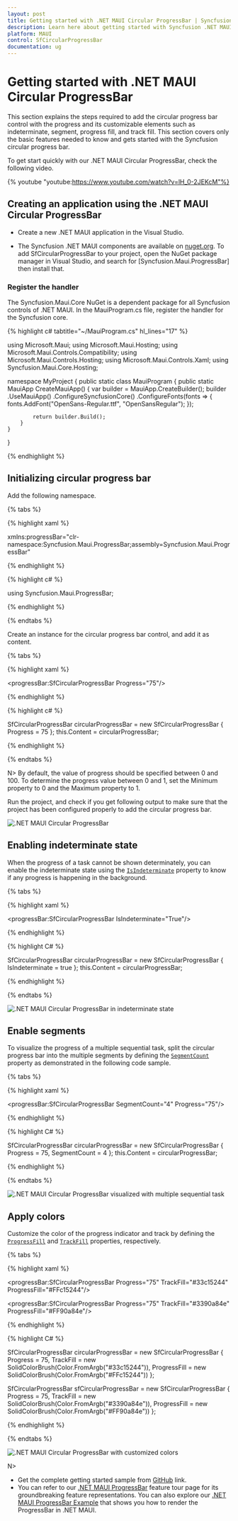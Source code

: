 ```yaml
---
layout: post
title: Getting started with .NET MAUI Circular ProgressBar | Syncfusion
description: Learn here about getting started with Syncfusion .NET MAUI Circular ProgressBar (SfCircularProgressBar) control, its elements and more.
platform: MAUI
control: SfCircularProgressBar
documentation: ug
---
```


# Getting started with .NET MAUI Circular ProgressBar

This section explains the steps required to add the circular progress bar control with the progress and its customizable elements such as indeterminate, segment, progress fill, and track fill. This section covers only the basic features needed to know and gets started with the Syncfusion circular progress bar.

To get start quickly with our .NET MAUI Circular ProgressBar, check the following video.

{% youtube
"youtube:https://www.youtube.com/watch?v=lH_0-2JEKcM"%}

## Creating an application using the .NET MAUI Circular ProgressBar

* Create a new .NET MAUI application in the Visual Studio.

* The Syncfusion .NET MAUI components are available on [nuget.org](https://www.nuget.org/). To add SfCircularProgressBar to your project, open the NuGet package manager in Visual Studio, and search for [Syncfusion.Maui.ProgressBar] then install that.

### Register the handler

The Syncfusion.Maui.Core NuGet is a dependent package for all Syncfusion controls of .NET MAUI. In the MauiProgram.cs file, register the handler for the Syncfusion core.

{% highlight c# tabtitle="~/MauiProgram.cs" hl_lines="17" %}

using Microsoft.Maui;
using Microsoft.Maui.Hosting;
using Microsoft.Maui.Controls.Compatibility;
using Microsoft.Maui.Controls.Hosting;
using Microsoft.Maui.Controls.Xaml;
using Syncfusion.Maui.Core.Hosting;

namespace MyProject
{
    public static class MauiProgram
    {
        public static MauiApp CreateMauiApp()
        {
            var builder = MauiApp.CreateBuilder();
            builder
            .UseMauiApp<App>()
            .ConfigureSyncfusionCore()
            .ConfigureFonts(fonts =>
            {
                fonts.AddFont("OpenSans-Regular.ttf", "OpenSansRegular");
            });

            return builder.Build();
        }
    }
}

{% endhighlight %}

## Initializing circular progress bar

Add the following namespace.

{% tabs %}

{% highlight xaml %}

xmlns:progressBar="clr-namespace:Syncfusion.Maui.ProgressBar;assembly=Syncfusion.Maui.ProgressBar"

{% endhighlight %}

{% highlight c# %}

using Syncfusion.Maui.ProgressBar;

{% endhighlight %}

{% endtabs %}

Create an instance for the circular progress bar control, and add it as content.

{% tabs %}

{% highlight xaml %}

<progressBar:SfCircularProgressBar Progress="75"/>

{% endhighlight %}

{% highlight c# %}

SfCircularProgressBar circularProgressBar = new SfCircularProgressBar { Progress = 75 };
this.Content = circularProgressBar;

{% endhighlight %}

{% endtabs %}

N> By default, the value of progress should be specified between 0 and 100. To determine the progress value between 0 and 1, set the Minimum property to 0 and the Maximum property to 1.

Run the project, and check if you get following output to make sure that the project has been configured properly to add the circular progress bar.

![.NET MAUI Circular ProgressBar](images/getting-started/progress-bar.png)

## Enabling indeterminate state

When the progress of a task cannot be shown determinately, you can enable the indeterminate state using the [`IsIndeterminate`](https://help.syncfusion.com/cr/maui/Syncfusion.Maui.ProgressBar.ProgressBarBase.html#Syncfusion_Maui_ProgressBar_ProgressBarBase_IsIndeterminate) property to know if any progress is happening in the background.

{% tabs %} 

{% highlight xaml %} 

<progressBar:SfCircularProgressBar IsIndeterminate="True"/>

{% endhighlight %}

{% highlight C# %} 

SfCircularProgressBar circularProgressBar = new SfCircularProgressBar { IsIndeterminate = true };
this.Content = circularProgressBar;

{% endhighlight %}

{% endtabs %} 

![.NET MAUI Circular ProgressBar in indeterminate state](images/getting-started/circular-progressbar-indeterminate.gif)

## Enable segments

To visualize the progress of a multiple sequential task, split the circular progress bar into the multiple segments by defining the [`SegmentCount`](https://help.syncfusion.com/cr/maui/Syncfusion.Maui.ProgressBar.ProgressBarBase.html#Syncfusion_Maui_ProgressBar_ProgressBarBase_SegmentCount) property as demonstrated in the following code sample.

{% tabs %} 

{% highlight xaml %} 

<progressBar:SfCircularProgressBar SegmentCount="4" Progress="75"/>

{% endhighlight %}

{% highlight C# %} 

SfCircularProgressBar circularProgressBar = new SfCircularProgressBar { Progress = 75, SegmentCount = 4 };
this.Content = circularProgressBar;

{% endhighlight %}

{% endtabs %}

![.NET MAUI Circular ProgressBar visualized with multiple sequential task](images/getting-started/segment.png)

## Apply colors

Customize the color of the progress indicator and track by defining the [`ProgressFill`](https://help.syncfusion.com/cr/maui/Syncfusion.Maui.ProgressBar.ProgressBarBase.html#Syncfusion_Maui_ProgressBar_ProgressBarBase_ProgressFill) and [`TrackFill`](https://help.syncfusion.com/cr/maui/Syncfusion.Maui.ProgressBar.ProgressBarBase.html#Syncfusion_Maui_ProgressBar_ProgressBarBase_TrackFill) properties, respectively.

{% tabs %} 

{% highlight xaml %} 

<progressBar:SfCircularProgressBar Progress="75" 
                                   TrackFill="#33c15244" 
                                   ProgressFill="#FFc15244"/>

<progressBar:SfCircularProgressBar Progress="75" 
                                   TrackFill="#3390a84e" 
                                   ProgressFill="#FF90a84e"/>

{% endhighlight %}

{% highlight C# %} 

SfCircularProgressBar circularProgressBar = new SfCircularProgressBar
{
    Progress = 75, 
    TrackFill = new SolidColorBrush(Color.FromArgb("#33c15244")), 
    ProgressFill = new SolidColorBrush(Color.FromArgb("#FFc15244"))
};

SfCircularProgressBar sfCircularProgressBar = new SfCircularProgressBar
{
    Progress = 75, 
    TrackFill = new SolidColorBrush(Color.FromArgb("#3390a84e")), 
    ProgressFill = new SolidColorBrush(Color.FromArgb("#FF90a84e"))
};

{% endhighlight %}

{% endtabs %} 

![.NET MAUI Circular ProgressBar with customized colors](images/getting-started/style.png)

N> 
* Get the complete getting started sample from [GitHub](https://github.com/SyncfusionExamples/Getting-Started-with-.NET-MAUI-Circular-ProgressBar-control.-) link.
* You can refer to our [.NET MAUI ProgressBar](https://www.syncfusion.com/maui-controls/maui-progressbar) feature tour page for its groundbreaking feature representations. You can also explore our [.NET MAUI ProgressBar Example](https://github.com/syncfusion/maui-demos/tree/master/MAUI/ProgressBar) that shows you how to render the ProgressBar in .NET MAUI.